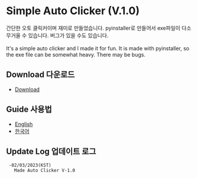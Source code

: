 # Simple Auto Clicker (V.1.0)
간단한 오토 클릭커이며 재미로 만들었습니다. pyinstaller로 만들어서 exe파일이 다소 무거울 수 있습니다. 버그가 있을 수도 있습니다.<br><br>
It's a simple auto clicker and I made it for fun. It is made with pyinstaller, so the exe file can be somewhat heavy. There may be bugs.

## Download 다운로드
- <a href="https://github.com/DM-09/PythonCode/releases/tag/AutoClicker">Download</a>

## Guide 사용법
- <a href="https://github.com/DM-09/PythonCode/blob/main/AutoClicker/Guide-Eng.md">English</a><br>
- <a href="https://github.com/DM-09/PythonCode/blob/main/AutoClicker/Guide-Kor.md">한국어</a>

## Update Log 업데이트 로그
     -02/03/2023(KST)
       Made Auto Clicker V-1.0
     
